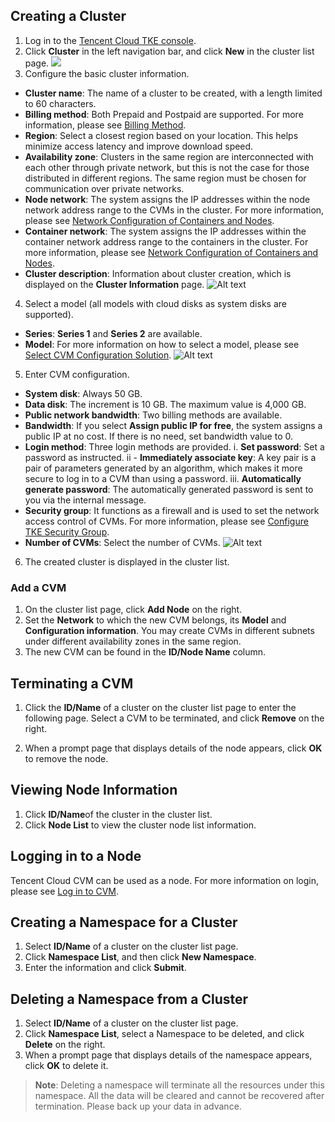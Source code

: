 ## Creating a Cluster
1. Log in to the [Tencent Cloud TKE console](https://console.cloud.tencent.com/ccs).
2. Click **Cluster** in the left navigation bar, and click **New** in the cluster list page.
![](https://main.qcloudimg.com/raw/b7bef172bccf2163ef4f52999702afc4.png)
3. Configure the basic cluster information.
 - **Cluster name**: The name of a cluster to be created, with a length limited to 60 characters.
 - **Billing method**: Both Prepaid and Postpaid are supported. For more information, please see [Billing Method](/doc/product/213/2180).
 - **Region**: Select a closest region based on your location. This helps minimize access latency and improve download speed.
 - **Availability zone**: Clusters in the same region are interconnected with each other through private network, but this is not the case for those distributed in different regions. The same region must be chosen for communication over private networks.
 - **Node network**: The system assigns the IP addresses within the node network address range to the CVMs in the cluster. For more information, please see [Network Configuration of Containers and Nodes](/doc/product/457/9083).
 - **Container network**: The system assigns the IP addresses within the container network address range to the containers in the cluster. For more information, please see [Network Configuration of Containers and Nodes](/doc/product/457/9083).
 - **Cluster description**: Information about cluster creation, which is displayed on the **Cluster Information** page.
![Alt text](https://main.qcloudimg.com/raw/b4ab931a23fb262bc043adaf162a40ab.png)

4. Select a model (all models with cloud disks as system disks are supported).
 - **Series**: **Series 1** and **Series 2** are available. <!--For more information, please see [Pod Types](/doc/product/213/7153#.E5.8F.AF.E7.94.A8.E5.AE.9E.E4.BE.8B.E7.B1.BB.E5.9E.8B2).-->
 - **Model**: For more information on how to select a model, please see [Select CVM Configuration Solution](/doc/product/213/2764#.E7.A1.AE.E5.AE.9A.E4.BA.91.E6.9C.8D.E5.8A.A1.E5.99.A8.E9.85.8D.E7.BD.AE.E6.96.B9.E6.A1.88).
![Alt text](https://main.qcloudimg.com/raw/a8f59af5eb218c66cf1481e35dd6403e.png) 

5. Enter CVM configuration.
 - **System disk**: Always 50 GB.
 - **Data disk**: The increment is 10 GB. The maximum value is 4,000 GB.
 - **Public network bandwidth**: Two billing methods are available. <!--For more information, please see [Purchase Network Bandwidth](/doc/product/213/509).-->
 - **Bandwidth**: If you select **Assign public IP for free**, the system assigns a public IP at no cost. If there is no need, set bandwidth value to 0.
 - **Login method**: Three login methods are provided.
    i. **Set password**: Set a password as instructed.
	ii - **Immediately associate key**: A key pair is a pair of parameters generated by an algorithm, which makes it more secure to log in to a CVM than using a password.<!-- For more information, please see [SSH Key](/doc/product/213/503).-->
	iii. **Automatically generate password**: The automatically generated password is sent to you via the internal message.
 - **Security group**: It functions as a firewall and is used to set the network access control of CVMs. For more information, please see [Configure TKE Security Group](/doc/product/457/9084).
 - **Number of CVMs**: Select the number of CVMs.
![Alt text](https://main.qcloudimg.com/raw/4511911fa83275484cc58505fb079313.png)

6. The created cluster is displayed in the cluster list.

### Add a CVM
1. On the cluster list page, click **Add Node** on the right.
2. Set the **Network** to which the new CVM belongs, its **Model** and **Configuration information**.
   You may create CVMs in different subnets under different availability zones in the same region.
3. The new CVM can be found in the **ID/Node Name** column.


## Terminating a CVM
1. Click the **ID/Name** of a cluster on the cluster list page to enter the following page. Select a CVM to be terminated, and click **Remove** on the right.

2. When a prompt page that displays details of the node appears, click **OK** to remove the node.


## Viewing Node Information

1. Click **ID/Name**of the cluster in the cluster list.
2. Click **Node List** to view the cluster node list information.


## Logging in to a Node
Tencent Cloud CVM can be used as a node. For more information on login, please see [Log in to CVM](https://intl.cloud.tencent.com/doc/product/213/5436).

## Creating a Namespace for a Cluster

1. Select **ID/Name** of a cluster on the cluster list page.
2. Click **Namespace List**, and then click **New Namespace**.
3. Enter the information and click **Submit**.

## Deleting a Namespace from a Cluster

1. Select **ID/Name** of a cluster on the cluster list page.
2. Click **Namespace List**, select a Namespace to be deleted, and click **Delete** on the right.
3. When a prompt page that displays details of the namespace appears, click **OK** to delete it.

>**Note**: 
>Deleting a namespace will terminate all the resources under this namespace. All the data will be cleared and cannot be recovered after termination. Please back up your data in advance.

